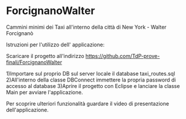 # ForcignanoWalter
Cammini minimi dei Taxi all'interno della città di New York - Walter Forcignanò


Istruzioni per l'utilizzo dell' applicazione:

Scaricare il progetto all'indirizzo https://github.com/TdP-prove-finali/ForcignanoWalter

1)Importare sul proprio DB sul server locale il database taxi_routes.sql
2)All'interno della classe DBConnect immettere la propria password di accesso al database
3)Aprire il progetto con Eclipse e lanciare la classe Main per avviare l'applicazione.

Per scoprire ulteriori funzionalità guardare il video di presentazione dell'applicazione.

